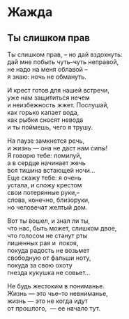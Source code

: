 # Жажда  

## Ты слишком прав  

Ты слишком прав, &#8211; но&nbsp;дай вздохнуть:  
дай мне побыть чуть&#8211;чуть неправой,  
не надо на&nbsp;меня облавой &#8211;  
я знаю: ночь не&nbsp;обмануть.  

И  крест готов для нашей встречи,  
уже нам защититься нечем  
и неизбежность жжет. Послушай,  
как горько капает вода,  
как рыбки сносят невода  
и ты&nbsp;поймешь, чего я&nbsp;трушу.  

На паузе замкнется речь,  
и жизнь&nbsp;&mdash; она не&nbsp;даст нам силы!  
Я говорю тебе: помилуй,  
а в&nbsp;сердце начинает жечь  
вся тишина встающей ночи&hellip;  
Еще скажу тебе: я&nbsp;очень  
устала, и&nbsp;сложу крестом  
свои потерянные руки,&#8211;  
слова, конечно, близоруки,  
но человечат желтый&nbsp;дом.  

Вот ты&nbsp;вошел, и&nbsp;знал&nbsp;ли&nbsp;ты,  
что&nbsp;нас, быть может, слишком двое,  
что голосом не&nbsp;станут рты  
лишенных рая и&nbsp; покоя,  
покуда радость  не&nbsp;возьмет  
свободную от&nbsp;фальши ноту,  
покуда за&nbsp;свою охоту  
гнезда кукушка не&nbsp;совьет&hellip;  

Не будь жестоким в&nbsp;пониманье.  
Жизнь&nbsp;&mdash; это чье&#8211;то невниманье,  
жизнь&nbsp;&mdash; это не&nbsp;когда идут  
от прошлого, &nbsp;&mdash; ее&nbsp;начало&nbsp;тут.  